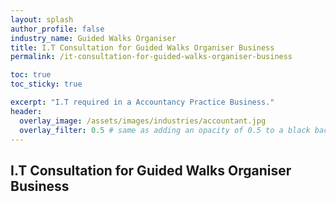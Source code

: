```yaml
---
layout: splash 
author_profile: false 
industry_name: Guided Walks Organiser
title: I.T Consultation for Guided Walks Organiser Business
permalink: /it-consultation-for-guided-walks-organiser-business

toc: true
toc_sticky: true

excerpt: "I.T required in a Accountancy Practice Business."
header:
  overlay_image: /assets/images/industries/accountant.jpg
  overlay_filter: 0.5 # same as adding an opacity of 0.5 to a black background
---
```


## I.T Consultation for Guided Walks Organiser Business